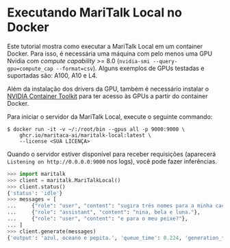 # Executando MariTalk Local no Docker

Este tutorial mostra como executar a MariTalk Local em um container Docker. Para isso, é necessária uma máquina com pelo menos uma GPU Nvidia com *compute capability* >= 8.0 (`nvidia-smi --query-gpu=compute_cap --format=csv`). Alguns exemplos de GPUs testadas e suportadas são: A100, A10 e L4.

Além da instalação dos drivers da GPU, também é necessário instalar o [NVIDIA Container Toolkit](https://docs.nvidia.com/datacenter/cloud-native/container-toolkit/latest/install-guide.html) para ter acesso às GPUs a partir do container Docker.

Para iniciar o servidor da MariTalk Local, execute o seguinte commando:

```console
$ docker run -it -v ~/:/root/bin --gpus all -p 9000:9000 \
    ghcr.io/maritaca-ai/maritalk-local:latest \
    --license <SUA LICENÇA>
```

Quando o servidor estiver disponível para receber requisições (aparecerá `Listening on http://0.0.0.0:9000` nos logs), você pode fazer inferências.

```python
>>> import maritalk
>>> client = maritalk.MariTalkLocal()
>>> client.status()
{'status': 'idle'}
>>> messages = [
...     {"role": "user", "content": "sugira três nomes para a minha cachorra"},
...     {"role": "assistant", "content": "nina, bela e luna."},
...     {"role": "user", "content": "e para o meu peixe?"},
... ]
>>> client.generate(messages)
{'output': 'azul, oceano e pepita.', 'queue_time': 0.224, 'generation_time': 0.407}
```
